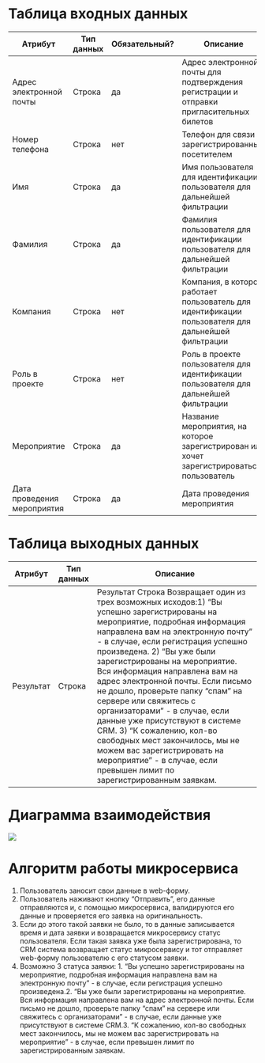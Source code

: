 # Таблица входных данных 



Атрибут                 | Тип данных    | Обязательный?  | Описание| 
------------------------|---------------|----------------|--------------------------------| 
Адрес электронной почты|Строка|да|Адрес электронной почты для подтверждения регистрации и отправки пригласительных билетов
Номер телефона|Строка|нет|Телефон для связи с зарегистрированным посетителем
Имя|Строка|да|Имя пользователя для идентификации пользователя для дальнейшей фильтрации  
Фамилия|Строка|да|Фамилия пользователя для идентификации пользователя для дальнейшей фильтрации  
Компания|Строка|нет|Компания, в которой работает пользователь для идентификации пользователя для дальнейшей фильтрации
Роль в проекте|Строка|нет|Роль в проекте пользователя для идентификации пользователя для дальнейшей фильтрации  
Мероприятие|Строка|да|Название мероприятия, на которое зарегистрирован или хочет зарегистрироваться пользователь 
Дата проведения мероприятия|Строка|да|Дата проведения мероприятия 

# Таблица выходных данных 

Атрибут|Тип данных|Описание|
-------|----------|--------|
Результат|Строка|Результат	Строка	Возвращает один из трех возможных исходов:1) “Вы успешно зарегистрированы на мероприятие, подробная информация направлена вам на электронную почту” - в случае, если регистрация успешно произведена. 2) “Вы уже были зарегистрированы на мероприятие. Вся информация направлена вам на адрес электронной почты. Если письмо не дошло, проверьте папку “спам” на сервере или свяжитесь с организаторами” - в случае, если данные уже присутствуют в системе CRM. 3) “К сожалению, кол-во свободных мест закончилось, мы не можем вас зарегистрировать на мероприятие” - в случае, если превышен лимит по зарегистрированным заявкам.



# Диаграмма взаимодействия 

![](https://user-images.githubusercontent.com/96377133/197038026-a794bba0-0758-4f2e-99f2-660aca99844f.png)




# Алгоритм работы микросервиса
1. Пользователь заносит свои данные в web-форму.
2. Пользователь наживают кнопку “Отправить”, его данные отправляются и, с помощью микросервиса, валидируются его данные и проверяется его заявка на оригинальность.
3. Если до этого такой заявки не было, то в данные записывается время и дата заявки и возвращается микросервису статус пользователя. Если такая заявка уже была зарегистрирована, то CRM система возвращает статус микросервису и тот отправляет web-форму пользователю с его статусом заявки.
4. Возможно 3 статуса заявки: 1. “Вы успешно зарегистрированы на мероприятие, подробная информация направлена вам на электронную почту” - в случае, если регистрация успешно произведена.2. “Вы уже были зарегистрированы на мероприятие. Вся информация направлена вам на адрес электронной почты. Если письмо не дошло, проверьте папку “спам” на сервере или свяжитесь с организаторами” - в случае, если данные уже присутствуют в системе CRM.3. “К сожалению, кол-во свободных мест закончилось, мы не можем вас зарегистрировать на мероприятие” - в случае, если превышен лимит по зарегистрированным заявкам.
